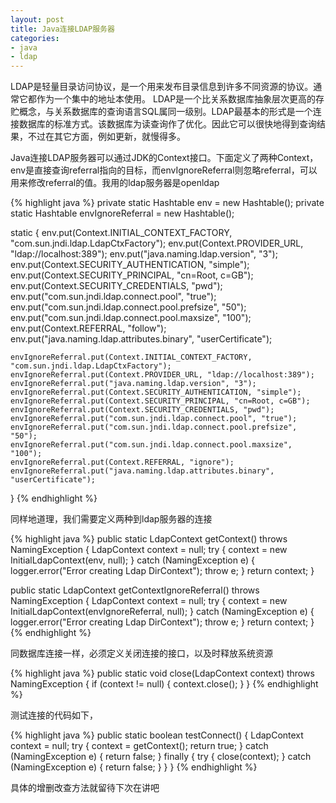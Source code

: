 ```yaml
---
layout: post
title: Java连接LDAP服务器
categories:
- java
- ldap
---
```

LDAP是轻量目录访问协议，是一个用来发布目录信息到许多不同资源的协议。通常它都作为一个集中的地址本使用。 LDAP是一个比关系数据库抽象层次更高的存贮概念，与关系数据库的查询语言SQL属同一级别。LDAP最基本的形式是一个连接数据库的标准方式。该数据库为读查询作了优化。因此它可以很快地得到查询结果，不过在其它方面，例如更新，就慢得多。

Java连接LDAP服务器可以通过JDK的Context接口。下面定义了两种Context，env是直接查询referral指向的目标，而envIgnoreReferral则忽略referral，可以用来修改referral的值。我用的ldap服务器是openldap

{% highlight java %}
private static Hashtable env = new Hashtable();
private static Hashtable envIgnoreReferral = new Hashtable();

static {
    env.put(Context.INITIAL_CONTEXT_FACTORY, "com.sun.jndi.ldap.LdapCtxFactory");
    env.put(Context.PROVIDER_URL, "ldap://localhost:389");
    env.put("java.naming.ldap.version", "3");
    env.put(Context.SECURITY_AUTHENTICATION, "simple");
    env.put(Context.SECURITY_PRINCIPAL, "cn=Root, c=GB");
    env.put(Context.SECURITY_CREDENTIALS, "pwd");
    env.put("com.sun.jndi.ldap.connect.pool", "true");
    env.put("com.sun.jndi.ldap.connect.pool.prefsize", "50");
    env.put("com.sun.jndi.ldap.connect.pool.maxsize", "100");
    env.put(Context.REFERRAL, "follow");
    env.put("java.naming.ldap.attributes.binary", "userCertificate");

    envIgnoreReferral.put(Context.INITIAL_CONTEXT_FACTORY, "com.sun.jndi.ldap.LdapCtxFactory");
    envIgnoreReferral.put(Context.PROVIDER_URL, "ldap://localhost:389");
    envIgnoreReferral.put("java.naming.ldap.version", "3");
    envIgnoreReferral.put(Context.SECURITY_AUTHENTICATION, "simple");
    envIgnoreReferral.put(Context.SECURITY_PRINCIPAL, "cn=Root, c=GB");
    envIgnoreReferral.put(Context.SECURITY_CREDENTIALS, "pwd");
    envIgnoreReferral.put("com.sun.jndi.ldap.connect.pool", "true");
    envIgnoreReferral.put("com.sun.jndi.ldap.connect.pool.prefsize", "50");
    envIgnoreReferral.put("com.sun.jndi.ldap.connect.pool.maxsize", "100");
    envIgnoreReferral.put(Context.REFERRAL, "ignore");
    envIgnoreReferral.put("java.naming.ldap.attributes.binary", "userCertificate");
}
{% endhighlight %}

同样地道理，我们需要定义两种到ldap服务器的连接

{% highlight java %}
public static LdapContext getContext() throws NamingException {
    LdapContext context = null;
    try {
        context = new InitialLdapContext(env, null);
    } catch (NamingException e) {
    	logger.error("Error creating Ldap DirContext");
    	throw e;
    }
    return context;
}

public static LdapContext getContextIgnoreReferral() throws NamingException {
    LdapContext context = null;
    try {
        context = new InitialLdapContext(envIgnoreReferral, null);
    } catch (NamingException e) {
        logger.error("Error creating Ldap DirContext");
        throw e;
    }
    return context;
}
{% endhighlight %}

同数据库连接一样，必须定义关闭连接的接口，以及时释放系统资源

{% highlight java %}
public static void close(LdapContext context) throws NamingException {
    if (context != null) {
        context.close();
    }
}
{% endhighlight %}

测试连接的代码如下，

{% highlight java %}
public static boolean testConnect() {
    LdapContext context = null;
    try {
        context = getContext();
        return true;
    } catch (NamingException e) {
        return false;
    } finally {
        try {
            close(context);
        } catch (NamingException e) {
            return false;
        }
    }
}
{% endhighlight %}

具体的增删改查方法就留待下次在讲吧

